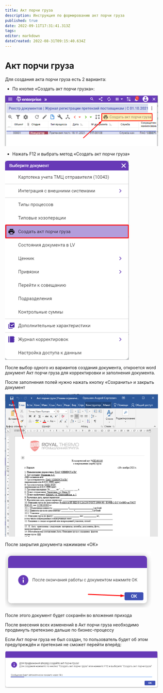 ```yaml
---
title: Акт порчи груза
description: Инструкция по формированию акт порчи груза
published: true
date: 2022-09-11T17:31:41.313Z
tags: 
editor: markdown
dateCreated: 2022-08-31T09:15:40.634Z
---
```


# Акт порчи груза

Для создания акта порчи груза есть 2 варианта:

* По кнопке «Создать акт порчи грузка»:

![](<../../../assets/2 (33)1.png>)

* Нажать F12 и выбрать метод «Создать акт порчи груза»

![](<../../../assets/3 (9)1.png>)

После выбор одного из вариантов создания документа, откроется word документ Акт порчи груза для корректировки и заполнения документа.

После заполнения полей нужно нажать кнопку «Сохранить» и закрыть документ

![](<../../../assets/4 (19)1.png>)

После закрытия документа нажимаем «ОК»

![](<../../../assets/5 (1)1.png>)

После этого документ будет сохранён во вложения прихода

После внесения всех изменений в Акт порчи груза необходимо продвинуть претензию дальше по бизнес-процессу

Если Акт порчи груза не был создан, то пользователь будет об этом предупреждён и претензия не сможет перейти вперёд:

![](<../../../assets/6 (7)1.png>)
